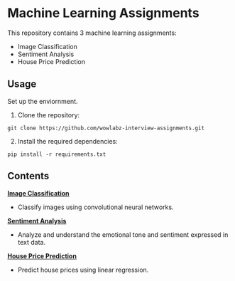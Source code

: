 # Machine Learning Assignments 

This repository contains 3 machine learning assignments:

- Image Classification
- Sentiment Analysis
- House Price Prediction


## Usage

Set up the enviornment.

1. Clone the repository:
```
git clone https://github.com/wowlabz-interview-assignments.git
```
2. Install the required dependencies:
```
pip install -r requirements.txt
```

## Contents

[**Image Classification**](/image_classification/README.md) 
- Classify images using convolutional neural networks. 

[**Sentiment Analysis**](/sentiment_analysis/README.md) 
- Analyze and understand the emotional tone and sentiment expressed in text data.

[**House Price Prediction**](/house_price_prediction/README.md) 
- Predict house prices using linear regression.
